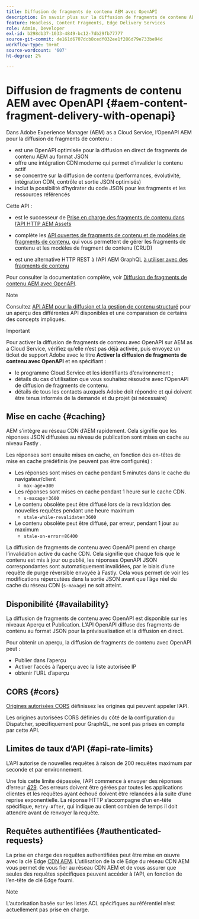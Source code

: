 ```yaml
---
title: Diffusion de fragments de contenu AEM avec OpenAPI
description: En savoir plus sur la diffusion de fragments de contenu AEM avec OpenAPI
feature: Headless, Content Fragments, Edge Delivery Services
role: Admin, Developer
exl-id: b298db37-1033-4849-bc12-7db29fb77777
source-git-commit: de161d6707dcb8cedf032ee1f286d79e733be94d
workflow-type: tm+mt
source-wordcount: '607'
ht-degree: 2%

---
```



# Diffusion de fragments de contenu AEM avec OpenAPI {#aem-content-fragment-delivery-with-openapi}

Dans Adobe Experience Manager (AEM) as a Cloud Service, l’OpenAPI AEM pour la diffusion de fragments de contenu :

* est une OpenAPI optimisée pour la diffusion en direct de fragments de contenu AEM au format JSON
* offre une intégration CDN moderne qui permet d’invalider le contenu actif
* se concentre sur la diffusion de contenu (performances, évolutivité, intégration CDN, contrôle et sortie JSON optimisés)
* inclut la possibilité d’hydrater du code JSON pour les fragments et les ressources référencés

Cette API :

* est le successeur de [&#x200B; Prise en charge des fragments de contenu dans l’API HTTP AEM Assets &#x200B;](/help/assets/content-fragments/assets-api-content-fragments.md)

* complète les [API ouvertes de fragments de contenu et de modèles de fragments de contenu](/help/headless/content-fragment-openapis.md), qui vous permettent de gérer les fragments de contenu et les modèles de fragment de contenu (CRUD)

* est une alternative HTTP REST à l’API AEM GraphQL [à utiliser avec des fragments de contenu](/help/headless/graphql-api/content-fragments.md)

Pour consulter la documentation complète, voir [Diffusion de fragments de contenu AEM avec OpenAPI](https://developer.adobe.com/experience-cloud/experience-manager-apis/api/stable/contentfragments/delivery/).

>[!NOTE]
>
>Consultez [API AEM pour la diffusion et la gestion de contenu structuré](/help/headless/apis-headless-and-content-fragments.md) pour un aperçu des différentes API disponibles et une comparaison de certains des concepts impliqués.

>[!IMPORTANT]
>
>Pour activer la diffusion de fragments de contenu avec OpenAPI sur AEM as a Cloud Service, vérifiez qu’elle n’est pas déjà activée, puis envoyez un ticket de support Adobe avec le titre **Activer la diffusion de fragments de contenu avec OpenAPI** et en spécifiant :
>
>* le programme Cloud Service et les identifiants d’environnement ;
>* détails du cas d’utilisation que vous souhaitez résoudre avec l’OpenAPI de diffusion de fragments de contenu.
>* détails de tous les contacts auxquels Adobe doit répondre et qui doivent être tenus informés de la demande et du projet (si nécessaire)

## Mise en cache {#caching}

AEM s’intègre au réseau CDN d’AEM rapidement. Cela signifie que les réponses JSON diffusées au niveau de publication sont mises en cache au niveau Fastly .

Les réponses sont ensuite mises en cache, en fonction des en-têtes de mise en cache prédéfinis (ne peuvent pas être configurés) :

* Les réponses sont mises en cache pendant 5 minutes dans le cache du navigateur/client
   * `max-age`=`300`
* Les réponses sont mises en cache pendant 1 heure sur le cache CDN.
   * `s-maxage`=`3600`
* Le contenu obsolète peut être diffusé lors de la revalidation des nouvelles requêtes pendant une heure maximum
   * `stale-while-revalidate`=`3600`
* Le contenu obsolète peut être diffusé, par erreur, pendant 1 jour au maximum
   * `stale-on-error`=`86400`

La diffusion de fragments de contenu avec OpenAPI prend en charge l’invalidation active du cache CDN. Cela signifie que chaque fois que le contenu est mis à jour ou publié, les réponses OpenAPI JSON correspondantes sont automatiquement invalidées, par le biais d’une requête de purge réversible envoyée à Fastly. Cela vous permet de voir les modifications répercutées dans la sortie JSON avant que l’âge réel du cache du réseau CDN (`s-maxage`) ne soit atteint.

## Disponibilité {#availability}

La diffusion de fragments de contenu avec OpenAPI est disponible sur les niveaux Aperçu et Publication. L’API OpenAPI diffuse des fragments de contenu au format JSON pour la prévisualisation et la diffusion en direct.

Pour obtenir un aperçu, la diffusion de fragments de contenu avec OpenAPI peut :

* Publier dans l’aperçu
* Activer l’accès à l’aperçu avec la liste autorisée IP
* obtenir l’URL d’aperçu

## CORS {#cors}

[Origines autorisées CORS](/help/headless/deployment/cross-origin-resource-sharing.md) définissez les origines qui peuvent appeler l’API.

Les origines autorisées CORS définies du côté de la configuration du Dispatcher, spécifiquement pour GraphQL, ne sont pas prises en compte par cette API.

## Limites de taux d’API {#api-rate-limits}

L’API autorise de nouvelles requêtes à raison de 200 requêtes maximum par seconde et par environnement.

Une fois cette limite dépassée, l’API commence à envoyer des réponses d’erreur [429](https://www.rfc-editor.org/rfc/rfc6585#section-4). Ces erreurs doivent être gérées par toutes les applications clientes et les requêtes ayant échoué doivent être relancées à la suite d’une reprise exponentielle. La réponse HTTP s’accompagne d’un en-tête spécifique, `Retry-After`, qui indique au client combien de temps il doit attendre avant de renvoyer la requête.

## Requêtes authentifiées {#authenticated-requests}

La prise en charge des requêtes authentifiées peut être mise en œuvre avec la clé Edge [CDN AEM](/help/implementing/dispatcher/cdn-credentials-authentication.md). L’utilisation de la clé Edge du réseau CDN AEM vous permet de vous fier au réseau CDN AEM et de vous assurer que seules des requêtes spécifiques peuvent accéder à l’API, en fonction de l’en-tête de clé Edge fourni.

>[!NOTE]
>
>L’autorisation basée sur les listes ACL spécifiques au référentiel n’est actuellement pas prise en charge.

<!-- 
## Limitations {#limitations}
-->
